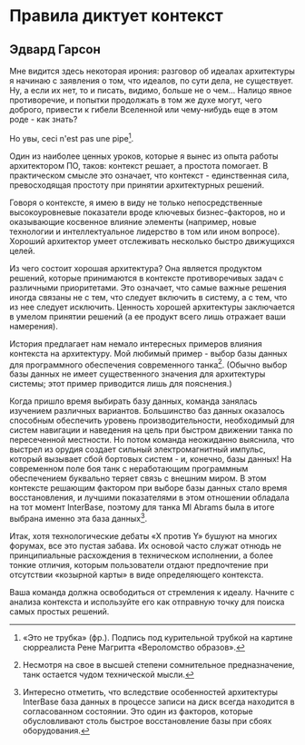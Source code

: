 # Правила диктует контекст

## Эдвард Гарсон

Мне видится здесь некоторая ирония: разговор об идеалах архитектуры я
начинаю с заявления о том, что идеалов, по сути дела, не существует. Ну, а если
их нет, то и писать, видимо, больше не о чем... Налицо явное противоречие,
и попытки продолжать в том же духе могут, чего доброго, привести к гибели
Вселенной или чему-нибудь еще в этом роде - как знать?

Но увы, ceci n'est pas une pipe[^1].

Один из наиболее ценных уроков, которые я вынес из опыта работы
архитектором ПО, таков: контекст решает, а простота помогает. В практическом
смысле это означает, что контекст - единственная сила, превосходящая
простоту при принятии архитектурных решений.

Говоря о контексте, я имею в виду не только непосредственные
высокоуровневые показатели вроде ключевых бизнес-факторов, но и оказывающие
косвенное влияние элементы (например, новые технологии и
интеллектуальное лидерство в том или ином вопросе). Хороший архитектор умеет
отслеживать несколько быстро движущихся целей.

Из чего состоит хорошая архитектура? Она является продуктом решений,
которые принимаются в контексте противоречивых задач с различными
приоритетами. Это означает, что самые важные решения иногда связаны не
с тем, что следует включить в систему, а с тем, что из нее следует исключить.
Ценность хорошей архитектуры заключается в умелом принятии решений
(а ее продукт всего лишь отражает ваши намерения).

История предлагает нам немало интересных примеров влияния контекста
на архитектуру. Мой любимый пример - выбор базы данных для
программного обеспечения современного танка[^2]. (Обычно выбор базы данных не
имеет существенного значения для архитектуры системы; этот пример
приводится лишь для пояснения.)

Когда пришло время выбирать базу данных, команда занялась изучением
различных вариантов. Большинство баз данных оказалось способным
обеспечить уровень производительности, необходимый для систем навигации
и наведения на цель при быстром движении танка по пересеченной
местности. Но потом команда неожиданно выяснила, что выстрел из орудия
создает сильный электромагнитный импульс, который вызывает сбой бортовых
систем - и, конечно, базы данных! На современном поле боя танк с
неработающим программным обеспечением буквально теряет связь с внешним
миром. В этом контексте решающим фактором при выборе базы данных
стало время восстановления, и лучшими показателями в этом отношении
обладала на тот момент InterBase, поэтому для танка Ml Abrams была в итоге
выбрана именно эта база данных[^3].

Итак, хотя технологические дебаты «X против Y» бушуют на многих
форумах, все это пустая забава. Их основой часто служат отнюдь не
принципиальные расхождения в техническом исполнении, а более тонкие отличия,
которым пользователи отдают предпочтение при отсутствии «козырной
карты» в виде определяющего контекста.

Ваша команда должна освободиться от стремления к идеалу. Начните с
анализа контекста и используйте его как отправную точку для поиска самых
простых решений.

[^1]: «Это не трубка» (фр.). Подпись под курительной трубкой на картине сюрреалиста
Рене Магритта «Вероломство образов».

[^2]: Несмотря на свое в высшей степени сомнительное предназначение, танк остается
чудом технической мысли.

[^3]: Интересно отметить, что вследствие особенностей архитектуры InterBase база
данных в процессе записи на диск всегда находится в согласованном состоянии.
Это один из факторов, которые обусловливают столь быстрое восстановление
базы при сбоях оборудования.